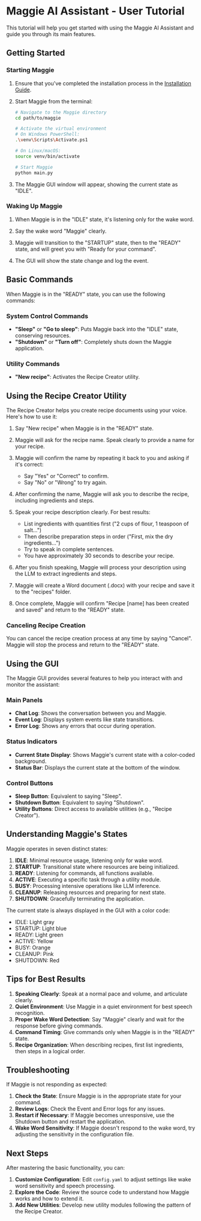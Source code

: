 # Maggie AI Assistant - User Tutorial

This tutorial will help you get started with using the Maggie AI Assistant and guide you through its main features.

## Getting Started

### Starting Maggie

1. Ensure that you've completed the installation process in the [Installation Guide](INSTALLATION.md).

2. Start Maggie from the terminal:
   ```bash
   # Navigate to the Maggie directory
   cd path/to/maggie
   
   # Activate the virtual environment
   # On Windows PowerShell:
   .\venv\Scripts\Activate.ps1
   
   # On Linux/macOS:
   source venv/bin/activate
   
   # Start Maggie
   python main.py
   ```

3. The Maggie GUI window will appear, showing the current state as "IDLE".

### Waking Up Maggie

1. When Maggie is in the "IDLE" state, it's listening only for the wake word.

2. Say the wake word "Maggie" clearly.

3. Maggie will transition to the "STARTUP" state, then to the "READY" state, and will greet you with "Ready for your command".

4. The GUI will show the state change and log the event.

## Basic Commands

When Maggie is in the "READY" state, you can use the following commands:

### System Control Commands

- **"Sleep"** or **"Go to sleep"**: Puts Maggie back into the "IDLE" state, conserving resources.
- **"Shutdown"** or **"Turn off"**: Completely shuts down the Maggie application.

### Utility Commands

- **"New recipe"**: Activates the Recipe Creator utility.

## Using the Recipe Creator Utility

The Recipe Creator helps you create recipe documents using your voice. Here's how to use it:

1. Say "New recipe" when Maggie is in the "READY" state.

2. Maggie will ask for the recipe name. Speak clearly to provide a name for your recipe.

3. Maggie will confirm the name by repeating it back to you and asking if it's correct:
   - Say "Yes" or "Correct" to confirm.
   - Say "No" or "Wrong" to try again.

4. After confirming the name, Maggie will ask you to describe the recipe, including ingredients and steps.

5. Speak your recipe description clearly. For best results:
   - List ingredients with quantities first ("2 cups of flour, 1 teaspoon of salt...")
   - Then describe preparation steps in order ("First, mix the dry ingredients...")
   - Try to speak in complete sentences.
   - You have approximately 30 seconds to describe your recipe.

6. After you finish speaking, Maggie will process your description using the LLM to extract ingredients and steps.

7. Maggie will create a Word document (.docx) with your recipe and save it to the "recipes" folder.

8. Once complete, Maggie will confirm "Recipe [name] has been created and saved" and return to the "READY" state.

### Canceling Recipe Creation

You can cancel the recipe creation process at any time by saying "Cancel". Maggie will stop the process and return to the "READY" state.

## Using the GUI

The Maggie GUI provides several features to help you interact with and monitor the assistant:

### Main Panels

- **Chat Log**: Shows the conversation between you and Maggie.
- **Event Log**: Displays system events like state transitions.
- **Error Log**: Shows any errors that occur during operation.

### Status Indicators

- **Current State Display**: Shows Maggie's current state with a color-coded background.
- **Status Bar**: Displays the current state at the bottom of the window.

### Control Buttons

- **Sleep Button**: Equivalent to saying "Sleep".
- **Shutdown Button**: Equivalent to saying "Shutdown".
- **Utility Buttons**: Direct access to available utilities (e.g., "Recipe Creator").

## Understanding Maggie's States

Maggie operates in seven distinct states:

1. **IDLE**: Minimal resource usage, listening only for wake word.
2. **STARTUP**: Transitional state where resources are being initialized.
3. **READY**: Listening for commands, all functions available.
4. **ACTIVE**: Executing a specific task through a utility module.
5. **BUSY**: Processing intensive operations like LLM inference.
6. **CLEANUP**: Releasing resources and preparing for next state.
7. **SHUTDOWN**: Gracefully terminating the application.

The current state is always displayed in the GUI with a color code:
- IDLE: Light gray
- STARTUP: Light blue
- READY: Light green
- ACTIVE: Yellow
- BUSY: Orange
- CLEANUP: Pink
- SHUTDOWN: Red

## Tips for Best Results

1. **Speaking Clearly**: Speak at a normal pace and volume, and articulate clearly.
2. **Quiet Environment**: Use Maggie in a quiet environment for best speech recognition.
3. **Proper Wake Word Detection**: Say "Maggie" clearly and wait for the response before giving commands.
4. **Command Timing**: Give commands only when Maggie is in the "READY" state.
5. **Recipe Organization**: When describing recipes, first list ingredients, then steps in a logical order.

## Troubleshooting

If Maggie is not responding as expected:

1. **Check the State**: Ensure Maggie is in the appropriate state for your command.
2. **Review Logs**: Check the Event and Error logs for any issues.
3. **Restart if Necessary**: If Maggie becomes unresponsive, use the Shutdown button and restart the application.
4. **Wake Word Sensitivity**: If Maggie doesn't respond to the wake word, try adjusting the sensitivity in the configuration file.

## Next Steps

After mastering the basic functionality, you can:

1. **Customize Configuration**: Edit `config.yaml` to adjust settings like wake word sensitivity and speech processing.
2. **Explore the Code**: Review the source code to understand how Maggie works and how to extend it.
3. **Add New Utilities**: Develop new utility modules following the pattern of the Recipe Creator.

